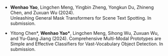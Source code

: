 - <strong>Wenhao Yao</strong>, Lingchen Meng, Yingbin Zheng, Yongkun Du, Zhineng Chen, and Zuxuan Wu (2024). 	
Unleashing General Mask Transformers for Scene Text Spotting. In submission.

- Yitong Chen*, <strong>Wenhao Yao*</strong>, Lingchen Meng, Sihong Wu, Zuxuan Wu, and Yu-Gang Jiang (2024). 
Comprehensive Multi-Modal Prototypes are Simple and Effective Classifiers for Vast-Vocabulary Object Detection. In submission.

